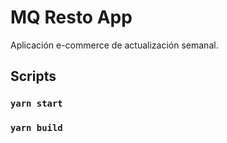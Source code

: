 # MQ Resto App

Aplicación e-commerce de actualización semanal.

## Scripts

### `yarn start`

### `yarn build`
